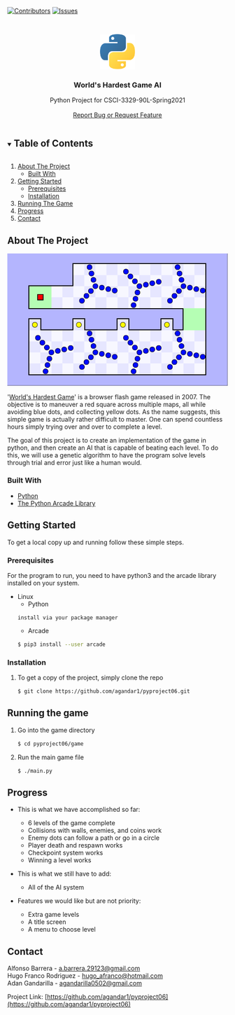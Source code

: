 [![Contributors][contributors-shield]][contributors-url]
[![Issues][issues-shield]][issues-url]



<!-- PROJECT LOGO -->
<br />
<p align="center">
  <a href="https://github.com/agandar1/pyproject06">
    <img src="images/python.png" alt="Logo" width="80" height="80">
  </a>

  <h3 align="center">World's Hardest Game AI</h3>

  <p align="center">
    Python Project for CSCI-3329-90L-Spring2021
    <br />
    <br />
    <a href="https://github.com/agandar1/pyproject06/issues">Report Bug or Request Feature</a>
  </p>
</p>
 


<!-- TABLE OF CONTENTS -->
<details open="open">
  <summary><h2 style="display: inline-block">Table of Contents</h2></summary>
  <ol>
    <li>
      <a href="#about-the-project">About The Project</a>
      <ul>
        <li><a href="#built-with">Built With</a></li>
      </ul>
    </li>
    <li>
      <a href="#getting-started">Getting Started</a>
      <ul>
        <li><a href="#prerequisites">Prerequisites</a></li>
        <li><a href="#installation">Installation</a></li>
      </ul>
    </li>
    <li><a href="#usage">Running The Game</a></li>
    <li><a href="#roadmap">Progress</a></li>
    <li><a href="#contact">Contact</a></li>
  </ol>
</details>



<!-- ABOUT THE PROJECT -->
## About The Project

[![Screenshot][product-screenshot]]() 

'[World's Hardest Game](https://www.crazygames.com/game/worlds-hardest-game)' is a browser flash game released in 2007.
The objective is to maneuver a red square across multiple maps, all while avoiding blue dots, and collecting yellow dots.
As the name suggests, this simple game is actually rather difficult to master. One can spend countless hours simply
trying over and over to complete a level.

The goal of this project is to create an implementation of the game in python, and then create an AI
that is capable of beating each level. To do this, we will use a genetic algorithm to have the program
solve levels through trial and error just like a human would.


### Built With

* [Python](https://www.python.org)
* [The Python Arcade Library](https://arcade.academy)



<!-- GETTING STARTED -->
## Getting Started

To get a local copy up and running follow these simple steps.

### Prerequisites

For the program to run, you need to have python3 and the arcade library installed on your system.
* Linux
  * Python
  ```
  install via your package manager
  ```
  * Arcade 
  ```sh
  $ pip3 install --user arcade
  ```

### Installation

1. To get a copy of the project, simply clone the repo
   ```sh
   $ git clone https://github.com/agandar1/pyproject06.git
   ```


<!-- USAGE EXAMPLES -->
## Running the game

1. Go into the game directory 
   ```sh
   $ cd pyproject06/game
   ```
2. Run the main game file
   ```sh
   $ ./main.py
   ```



<!-- ROADMAP -->
## Progress

* This is what we have accomplished so far:
    * 6 levels of the game complete
    * Collisions with walls, enemies, and coins work
    * Enemy dots can follow a path or go in a circle
    * Player death and respawn works
    * Checkpoint system works
    * Winning a level works

* This is what we still have to add:
    * All of the AI system

* Features we would like but are not priority:
    * Extra game levels
    * A title screen
    * A menu to choose level
  
  

<!-- CONTACT -->
## Contact

Alfonso Barrera - a.barrera.29123@gmail.com  
Hugo Franco Rodriguez - hugo_afranco@hotmail.com  
Adan Gandarilla - agandarilla0502@gmail.com

Project Link: [https://github.com/agandar1/pyproject06](https://github.com/agandar1/pyproject06)


<!-- MARKDOWN LINKS & IMAGES -->
<!-- https://www.markdownguide.org/basic-syntax/#reference-style-links -->
[alfonso-link]:https://github.com/null-integer
[hugo-link]:https://github.com/HugoFranc
[adan-link]:https://github.com/agandar1
[contributors-shield]: https://img.shields.io/github/contributors/agandar1/pyproject06.svg?style=for-the-badge
[contributors-url]: https://github.com/agandar1/pyproject06/graphs/contributors
[issues-shield]: https://img.shields.io/github/issues/agandar1/pyproject06.svg?style=for-the-badge
[issues-url]: https://github.com/agandar1/pyproject06/issues
[product-screenshot]: images/screenshot.png 
